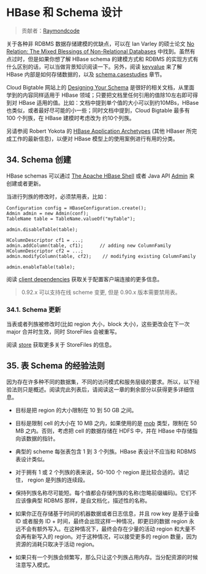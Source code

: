 # HBase 和 Schema 设计

> 贡献者：[Raymondcode](https://github.com/raymondcode)

关于各种非 RDBMS 数据存储建模的优缺点，可以在 Ian Varley 的硕士论文 [No Relation: The Mixed Blessings of Non-Relational Databases](http://ianvarley.com/UT/MR/Varley_MastersReport_Full_2009-08-07.pdf) 中找到。虽然有点过时，但是如果你想了解 HBase schema 的建模方式和 RDBMS 的实现方式有什么区别的话，可以当做背景知识阅读一下。另外，阅读 [keyvalue](#keyvalue) 来了解 HBase 内部是如何存储数据的，以及 [schema.casestudies](#schema.casestudies) 章节。

Cloud Bigtable 网站上的 [Designing Your Schema](https://cloud.google.com/bigtable/docs/schema-design) 是很好的相关文档，从里面学到的内容同样适用于 HBase 领域；只要把文档里任何引用的值除10左右即可得到对 HBase 适用的值。比如：文档中提到单个值的大小可以到约10MBs，HBase 也类似，或者最好尽可能的小一些；同时文档中提到，Cloud Bigtable 最多有 100 个列族，在 HBase 建模时考虑改为 约10个列族。

另请参阅 Robert Yokota 的 [HBase Application Archetypes](https://blogs.apache.org/hbase/entry/hbase-application-archetypes-redux) (其他 HBaser 所完成工作的最新信息)，以便对 HBase 模型上的使用案例进行有用的分类。

## 34\. Schema 创建

HBase schemas 可以通过 [The Apache HBase Shell](#shell) 或者 Java API [Admin](https://hbase.apache.org/apidocs/org/apache/hadoop/hbase/client/Admin.html) 来创建或者更新。

当进行列族的修改时，必须禁用表，比如：

```
Configuration config = HBaseConfiguration.create();
Admin admin = new Admin(conf);
TableName table = TableName.valueOf("myTable");

admin.disableTable(table);

HColumnDescriptor cf1 = ...;
admin.addColumn(table, cf1);      // adding new ColumnFamily
HColumnDescriptor cf2 = ...;
admin.modifyColumn(table, cf2);    // modifying existing ColumnFamily

admin.enableTable(table);
```

阅读 [client dependencies](#client_dependencies) 获取关于配置客户端连接的更多信息。

> 0.92.x 可以支持在线 scheme 变更, 但是 0.90.x 版本需要禁用表。

### 34.1\. Schema 更新

当表或者列族被修改时(比如 region 大小，block 大小)，这些更改会在下一次 major 合并时生效，同时 StoreFiles 会被重写。

阅读 [store](#store) 获取更多关于 StoreFiles 的信息。

## 35\. 表 Schema 的经验法则

因为存在许多种不同的数据集，不同的访问模式和服务层级的要求。所以，以下经验法则只是概述。阅读完此列表后，请阅读这一章的剩余部分以获得更多详细信息。

*   目标是把 region 的大小限制在 10 到 50 GB 之间。

*   目标是限制 cell 的大小在 10 MB 之内，如果使用的是 [mob](#hbase_mob) 类型，限制在 50 MB 之内。否则，考虑把 cell 的数据存储在 HDFS 中，并在 HBase 中存储指向该数据的指针。

*   典型的 scheme 每张表包含 1 到 3 个列族。HBase 表设计不应当和 RDBMS 表设计类似。

*   对于拥有 1 或 2 个列族的表来说，50-100 个 region 是比较合适的。请记住， region 是列族的连续段。

*   保持列族名称尽可能短。每个值都会存储列族的名称(忽略前缀编码)。它们不应该像典型 RDBMS 那样，是自文档化，描述性的名称。

*   如果你正在存储基于时间的机器数据或者日志信息，并且 row key 是基于设备 ID 或者服务 ID + 时间，最终会出现这样一种情况，即更旧的数据 region 永远不会有额外写入。在这种情况下，最终会存在少量的活动 region 和大量不会再有新写入的 region。对于这种情况，可以接受更多的 region 数量，因为资源的消耗只取决于活动 region。

*   如果只有一个列族会频繁写，那么只让这个列族占用内存。当分配资源的时候注意写入模式。